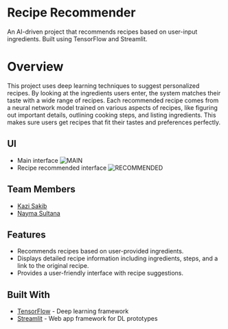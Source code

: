 # Recipe Recommender
An AI-driven project that recommends recipes based on user-input ingredients. Built using TensorFlow and Streamlit.

# Overview
This project uses deep learning techniques to suggest personalized recipes. By looking at the ingredients users enter, the system matches their taste with a wide range of recipes. Each recommended recipe comes from a neural network model trained on various aspects of recipes, like figuring out important details, outlining cooking steps, and listing ingredients. This makes sure users get recipes that fit their tastes and preferences perfectly.

## UI
* Main interface
![MAIN](https://github.com/kzsakib/recipe-recommender/assets/101088043/984282ac-a2d0-4dfd-aa9d-68600812cf07)
* Recipe recommended interface
![RECOMMENDED](https://github.com/kzsakib/recipe-recommender/assets/101088043/72d75dfa-67a3-4d97-a739-1081b1c11c3e)



## Team Members
* [Kazi Sakib](https://github.com/kzsakib)
* [Nayma Sultana](https://github.com/naymaSultana)


## Features
* Recommends recipes based on user-provided ingredients.
* Displays detailed recipe information including ingredients, steps, and a link to the original recipe.
* Provides a user-friendly interface with recipe suggestions.


## Built With
* [TensorFlow](https://www.tensorflow.org/) - Deep learning framework
* [Streamlit](https://streamlit.io/) - Web app framework for DL prototypes

